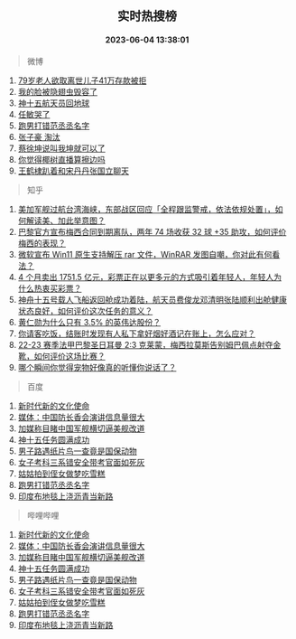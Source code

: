 <div align="center"><h2>实时热搜榜</h2><h4>2023-06-04 13:38:01</h4></div>

> 微博  

1. [79岁老人欲取离世儿子41万存款被拒](https://s.weibo.com/weibo?q=%2379%E5%B2%81%E8%80%81%E4%BA%BA%E6%AC%B2%E5%8F%96%E7%A6%BB%E4%B8%96%E5%84%BF%E5%AD%9041%E4%B8%87%E5%AD%98%E6%AC%BE%E8%A2%AB%E6%8B%92%23&t=31&band_rank=1&Refer=top)<br />
2. [我的脸被隐翅虫毁容了](https://s.weibo.com/weibo?q=%23%E6%88%91%E7%9A%84%E8%84%B8%E8%A2%AB%E9%9A%90%E7%BF%85%E8%99%AB%E6%AF%81%E5%AE%B9%E4%BA%86%23&t=31&band_rank=2&Refer=top)<br />
3. [神十五航天员回地球](https://s.weibo.com/weibo?q=%23%E7%A5%9E%E5%8D%81%E4%BA%94%E8%88%AA%E5%A4%A9%E5%91%98%E5%9B%9E%E5%9C%B0%E7%90%83%23&t=31&band_rank=3&Refer=top)<br />
4. [任敏哭了](https://s.weibo.com/weibo?q=%E4%BB%BB%E6%95%8F%E5%93%AD%E4%BA%86&t=31&band_rank=4&Refer=top)<br />
5. [跑男打错范丞丞名字](https://s.weibo.com/weibo?q=%23%E8%B7%91%E7%94%B7%E6%89%93%E9%94%99%E8%8C%83%E4%B8%9E%E4%B8%9E%E5%90%8D%E5%AD%97%23&t=31&band_rank=5&Refer=top)<br />
6. [张子豪 淘汰](https://s.weibo.com/weibo?q=%E5%BC%A0%E5%AD%90%E8%B1%AA%20%E6%B7%98%E6%B1%B0&t=31&band_rank=6&Refer=top)<br />
7. [蔡徐坤说叫我坤就可以了](https://s.weibo.com/weibo?q=%23%E8%94%A1%E5%BE%90%E5%9D%A4%E8%AF%B4%E5%8F%AB%E6%88%91%E5%9D%A4%E5%B0%B1%E5%8F%AF%E4%BB%A5%E4%BA%86%23&t=31&band_rank=7&Refer=top)<br />
8. [你觉得椰树直播算擦边吗](https://s.weibo.com/weibo?q=%23%E4%BD%A0%E8%A7%89%E5%BE%97%E6%A4%B0%E6%A0%91%E7%9B%B4%E6%92%AD%E7%AE%97%E6%93%A6%E8%BE%B9%E5%90%97%23&t=31&band_rank=8&Refer=top)<br />
9. [王鹤棣趴着和宋丹丹张国立聊天](https://s.weibo.com/weibo?q=%23%E7%8E%8B%E9%B9%A4%E6%A3%A3%E8%B6%B4%E7%9D%80%E5%92%8C%E5%AE%8B%E4%B8%B9%E4%B8%B9%E5%BC%A0%E5%9B%BD%E7%AB%8B%E8%81%8A%E5%A4%A9%23&t=31&band_rank=9&Refer=top)<br />

> 知乎  

1. [美加军舰过航台湾海峡，东部战区回应「全程跟监警戒，依法依规处置」，如何解读美、加此举意图？](https://www.zhihu.com/question/604645738)<br />
2. [巴黎官方宣布梅西合同到期离队，两年 74 场收获 32 球 +35 助攻，如何评价梅西的表现？](https://www.zhihu.com/question/604699006)<br />
3. [微软宣布 Win11 原生支持解压 rar 文件，WinRAR 发图自嘲，你对此有何看法？](https://www.zhihu.com/question/604180951)<br />
4. [4 个月卖出 1751.5 亿元，彩票正在以更多元的方式吸引着年轻人，年轻人为什么热衷买彩票？](https://www.zhihu.com/question/604618222)<br />
5. [神舟十五号载人飞船返回舱成功着陆，航天员费俊龙邓清明张陆顺利出舱健康状态良好，如何评价这次任务的意义？](https://www.zhihu.com/question/604011587)<br />
6. [黄仁勋为什么只有 3.5% 的英伟达股份？](https://www.zhihu.com/question/603714039)<br />
7. [你请客吃饭，结账时发现有人私下拿好烟好酒记在账上，怎么应对？](https://www.zhihu.com/question/465991724)<br />
8. [22-23 赛季法甲巴黎圣日耳曼 2:3 克莱蒙，梅西拉莫斯告别姆巴佩点射夺金靴，如何评价这场比赛？](https://www.zhihu.com/question/604675441)<br />
9. [哪个瞬间你觉得宠物好像真的听懂你说话了？](https://www.zhihu.com/question/603807166)<br />

> 百度  

1. [新时代新的文化使命](https://www.baidu.com/s?wd=%E6%96%B0%E6%97%B6%E4%BB%A3%E6%96%B0%E7%9A%84%E6%96%87%E5%8C%96%E4%BD%BF%E5%91%BD&sa=fyb_news&rsv_dl=fyb_news)<br />
2. [媒体：中国防长香会演讲信息量很大](https://www.baidu.com/s?wd=%E5%AA%92%E4%BD%93%EF%BC%9A%E4%B8%AD%E5%9B%BD%E9%98%B2%E9%95%BF%E9%A6%99%E4%BC%9A%E6%BC%94%E8%AE%B2%E4%BF%A1%E6%81%AF%E9%87%8F%E5%BE%88%E5%A4%A7&sa=fyb_news&rsv_dl=fyb_news)<br />
3. [加媒称目睹中国军舰横切逼美舰改道](https://www.baidu.com/s?wd=%E5%8A%A0%E5%AA%92%E7%A7%B0%E7%9B%AE%E7%9D%B9%E4%B8%AD%E5%9B%BD%E5%86%9B%E8%88%B0%E6%A8%AA%E5%88%87%E9%80%BC%E7%BE%8E%E8%88%B0%E6%94%B9%E9%81%93&sa=fyb_news&rsv_dl=fyb_news)<br />
4. [神十五任务圆满成功](https://www.baidu.com/s?wd=%E7%A5%9E%E5%8D%81%E4%BA%94%E4%BB%BB%E5%8A%A1%E5%9C%86%E6%BB%A1%E6%88%90%E5%8A%9F&sa=fyb_news&rsv_dl=fyb_news)<br />
5. [男子路遇纸片鸟一查竟是国保动物](https://www.baidu.com/s?wd=%E7%94%B7%E5%AD%90%E8%B7%AF%E9%81%87%E7%BA%B8%E7%89%87%E9%B8%9F%E4%B8%80%E6%9F%A5%E7%AB%9F%E6%98%AF%E5%9B%BD%E4%BF%9D%E5%8A%A8%E7%89%A9&sa=fyb_news&rsv_dl=fyb_news)<br />
6. [女子考科三系错安全带考官面如死灰](https://www.baidu.com/s?wd=%E5%A5%B3%E5%AD%90%E8%80%83%E7%A7%91%E4%B8%89%E7%B3%BB%E9%94%99%E5%AE%89%E5%85%A8%E5%B8%A6%E8%80%83%E5%AE%98%E9%9D%A2%E5%A6%82%E6%AD%BB%E7%81%B0&sa=fyb_news&rsv_dl=fyb_news)<br />
7. [姑姑拍到侄女做梦吃雪糕](https://www.baidu.com/s?wd=%E5%A7%91%E5%A7%91%E6%8B%8D%E5%88%B0%E4%BE%84%E5%A5%B3%E5%81%9A%E6%A2%A6%E5%90%83%E9%9B%AA%E7%B3%95&sa=fyb_news&rsv_dl=fyb_news)<br />
8. [跑男打错范丞丞名字](https://www.baidu.com/s?wd=%E8%B7%91%E7%94%B7%E6%89%93%E9%94%99%E8%8C%83%E4%B8%9E%E4%B8%9E%E5%90%8D%E5%AD%97&sa=fyb_news&rsv_dl=fyb_news)<br />
9. [印度布地毯上浇沥青当新路](https://www.baidu.com/s?wd=%E5%8D%B0%E5%BA%A6%E5%B8%83%E5%9C%B0%E6%AF%AF%E4%B8%8A%E6%B5%87%E6%B2%A5%E9%9D%92%E5%BD%93%E6%96%B0%E8%B7%AF&sa=fyb_news&rsv_dl=fyb_news)<br />

> 哔哩哔哩  

1. [新时代新的文化使命](https://www.baidu.com/s?wd=%E6%96%B0%E6%97%B6%E4%BB%A3%E6%96%B0%E7%9A%84%E6%96%87%E5%8C%96%E4%BD%BF%E5%91%BD&sa=fyb_news&rsv_dl=fyb_news)<br />
2. [媒体：中国防长香会演讲信息量很大](https://www.baidu.com/s?wd=%E5%AA%92%E4%BD%93%EF%BC%9A%E4%B8%AD%E5%9B%BD%E9%98%B2%E9%95%BF%E9%A6%99%E4%BC%9A%E6%BC%94%E8%AE%B2%E4%BF%A1%E6%81%AF%E9%87%8F%E5%BE%88%E5%A4%A7&sa=fyb_news&rsv_dl=fyb_news)<br />
3. [加媒称目睹中国军舰横切逼美舰改道](https://www.baidu.com/s?wd=%E5%8A%A0%E5%AA%92%E7%A7%B0%E7%9B%AE%E7%9D%B9%E4%B8%AD%E5%9B%BD%E5%86%9B%E8%88%B0%E6%A8%AA%E5%88%87%E9%80%BC%E7%BE%8E%E8%88%B0%E6%94%B9%E9%81%93&sa=fyb_news&rsv_dl=fyb_news)<br />
4. [神十五任务圆满成功](https://www.baidu.com/s?wd=%E7%A5%9E%E5%8D%81%E4%BA%94%E4%BB%BB%E5%8A%A1%E5%9C%86%E6%BB%A1%E6%88%90%E5%8A%9F&sa=fyb_news&rsv_dl=fyb_news)<br />
5. [男子路遇纸片鸟一查竟是国保动物](https://www.baidu.com/s?wd=%E7%94%B7%E5%AD%90%E8%B7%AF%E9%81%87%E7%BA%B8%E7%89%87%E9%B8%9F%E4%B8%80%E6%9F%A5%E7%AB%9F%E6%98%AF%E5%9B%BD%E4%BF%9D%E5%8A%A8%E7%89%A9&sa=fyb_news&rsv_dl=fyb_news)<br />
6. [女子考科三系错安全带考官面如死灰](https://www.baidu.com/s?wd=%E5%A5%B3%E5%AD%90%E8%80%83%E7%A7%91%E4%B8%89%E7%B3%BB%E9%94%99%E5%AE%89%E5%85%A8%E5%B8%A6%E8%80%83%E5%AE%98%E9%9D%A2%E5%A6%82%E6%AD%BB%E7%81%B0&sa=fyb_news&rsv_dl=fyb_news)<br />
7. [姑姑拍到侄女做梦吃雪糕](https://www.baidu.com/s?wd=%E5%A7%91%E5%A7%91%E6%8B%8D%E5%88%B0%E4%BE%84%E5%A5%B3%E5%81%9A%E6%A2%A6%E5%90%83%E9%9B%AA%E7%B3%95&sa=fyb_news&rsv_dl=fyb_news)<br />
8. [跑男打错范丞丞名字](https://www.baidu.com/s?wd=%E8%B7%91%E7%94%B7%E6%89%93%E9%94%99%E8%8C%83%E4%B8%9E%E4%B8%9E%E5%90%8D%E5%AD%97&sa=fyb_news&rsv_dl=fyb_news)<br />
9. [印度布地毯上浇沥青当新路](https://www.baidu.com/s?wd=%E5%8D%B0%E5%BA%A6%E5%B8%83%E5%9C%B0%E6%AF%AF%E4%B8%8A%E6%B5%87%E6%B2%A5%E9%9D%92%E5%BD%93%E6%96%B0%E8%B7%AF&sa=fyb_news&rsv_dl=fyb_news)<br />
